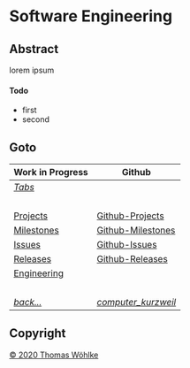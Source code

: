 # Software Engineering

## Abstract
lorem ipsum

#### Todo
* first
* second


## Goto
| Work in Progress | Github                          |
|------------------|---------------------------------|
| *[Tabs](Tabs.md)* | &nbsp; |
| &nbsp; | &nbsp; |
| [Projects](Projects.md)       | [Github-Projects](https://github.com/Computer-Kurzweil/computer_kurzweil/projects) |
| [Milestones](Milestones.md)   | [Github-Milestones](https://github.com/Computer-Kurzweil/computer_kurzweil/milestones) |
| [Issues](Issues.md)           | [Github-Issues](https://github.com/Computer-Kurzweil/computer_kurzweil/issues) |
| [Releases](Releases.md)       | [Github-Releases](https://github.com/Computer-Kurzweil/computer_kurzweil/releases) |
| [Engineering](Enineering.md) | &nbsp; |
| &nbsp; | &nbsp; |
| *[back...](../../../README.md)* | *[computer_kurzweil](https://github.com/Computer-Kurzweil/computer_kurzweil)* |

## Copyright
[&copy; 2020 Thomas W&ouml;hlke](LICENSE.code.md)
